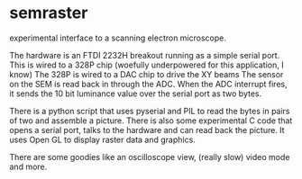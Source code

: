 # semraster
experimental interface to a scanning electron microscope. 


The hardware is an FTDI 2232H breakout running as a simple serial port.
This is wired to a 328P chip (woefully underpowered for this application, I know) 
The 328P is wired to a DAC chip to drive the XY beams
The sensor on the SEM is read back in through the ADC.
When the ADC interrupt fires, it sends the 10 bit luminance value over the serial port as two bytes.

There is a python script that uses pyserial and PIL to read the bytes in pairs of two and assemble a picture.
There is also some experimental C code that opens a serial port, talks to the hardware and can read back the picture.
It uses Open GL to display raster data and graphics.

There are some goodies like an oscilloscope view, (really slow) video mode and more.

